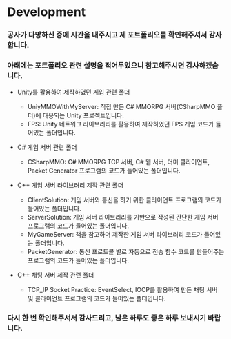 # Development
### 공사가 다망하신 중에 시간을 내주시고 제 포트폴리오를 확인해주셔서 감사합니다.
### 아래에는 포트폴리오 관련 설명을 적어두었으니 참고해주시면 감사하겠습니다.

* Unity를 활용하여 제작하였던 게임 관련 폴더
  * UniyMMOWithMyServer: 직접 만든 C# MMORPG 서버(CSharpMMO 폴더)에 대응되는 Unity 프로젝트입니다.
  * FPS: Unity 네트워크 라이브러리를 활용하여 제작하였던 FPS 게임 코드가 들어있는 폴더입니다.
  
* C# 게임 서버 관련 폴더
  * CSharpMMO: C# MMORPG TCP 서버, C# 웹 서버, 더미 클라이언트, Packet Generator 프로그램의 코드가 들어있는 폴더입니다.

* C++ 게임 서버 라이브러리 제작 관련 폴더
  * ClientSolution: 게임 서버와 통신을 하기 위한 클라이언트 프로그램의 코드가 들어있는 폴더입니다.
  * ServerSolution: 게임 서버 라이브러리를 기반으로 작성된 간단한 게임 서버 프로그램의 코드가 들어있는 폴더입니다.
  * MyGameServer: 책을 참고하며 제작한 게임 서버 라이브러리 코드가 들어있는 폴더입니다.
  * PacketGenerator: 통신 프로토콜 별로 자동으로 전송 함수 코드를 만들어주는 프로그램의 코드가 들어있는 폴더입니다.

* C++ 채팅 서버 제작 관련 폴더
  * TCP_IP Socket Practice: EventSelect, IOCP를 활용하여 만든 채팅 서버 및 클라이언트 프로그램의 코드가 들어있는 폴더입니다.
### 다시 한 번 확인해주셔서 감사드리고, 남은 하루도 좋은 하루 보내시기 바랍니다.
